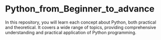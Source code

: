# Python_from_Beginner_to_advance
In this repository, you will learn each concept about Python, both practical and theoretical. It covers a wide range of topics, providing comprehensive understanding and practical application of Python programming.
